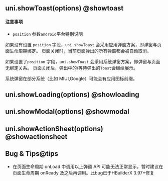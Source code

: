 ## uni.showToast(options) @showtoast

<!-- UTSAPIJSON.showToast.description -->

<!-- UTSAPIJSON.showToast.param -->

<!-- UTSAPIJSON.showToast.returnValue -->

<!-- UTSAPIJSON.showToast.example -->

<!-- UTSAPIJSON.showToast.compatibility -->

<!-- UTSAPIJSON.showToast.tutorial -->

#### 注意事项 ####

+ `position` 参数`android`平台特别说明

如果没有设置 `position` 字段，`uni.showToast` 会采用应用弹窗方案，即弹窗与页面生命周期绑定。 页面关闭时，当前页面弹出的所有弹窗都会被自动取消。

如果设置了`position` 字段，`uni.showToast` 会采用系统弹窗方案，即弹窗与页面无绑定关系。 页面关闭后，弹出中的/等待弹出的`Toast`会继续展示。

系统弹窗在部分系统（比如 MIUI,Google）可能会有应用图标前缀。 



## uni.showLoading(options) @showloading

<!-- UTSAPIJSON.showLoading.description -->

<!-- UTSAPIJSON.showLoading.param -->

<!-- UTSAPIJSON.showLoading.returnValue -->

<!-- UTSAPIJSON.showLoading.example -->

<!-- UTSAPIJSON.showLoading.compatibility -->

<!-- UTSAPIJSON.showLoading.tutorial -->

## uni.showModal(options) @showmodal

<!-- UTSAPIJSON.showModal.description -->

<!-- UTSAPIJSON.showModal.param -->

<!-- UTSAPIJSON.showModal.returnValue -->

<!-- UTSAPIJSON.showModal.example -->

<!-- UTSAPIJSON.showModal.compatibility -->

<!-- UTSAPIJSON.showModal.tutorial -->

## uni.showActionSheet(options) @showactionsheet

<!-- UTSAPIJSON.showActionSheet.description -->

<!-- UTSAPIJSON.showActionSheet.param -->

<!-- UTSAPIJSON.showActionSheet.returnValue -->

<!-- UTSAPIJSON.showActionSheet.example -->

<!-- UTSAPIJSON.showActionSheet.compatibility -->

<!-- UTSAPIJSON.showActionSheet.tutorial -->

<!-- UTSAPIJSON.prompt.example -->

<!-- UTSAPIJSON.general_type.name -->

<!-- UTSAPIJSON.general_type.param -->

## Bug & Tips@tips
- 在页面生命周期 onLoad 中调用以上弹窗 API 可能无法正常显示，暂时建议在页面生命周期 onReady 及之后再调用。此bug已于HBuilderX 3.97+修复
